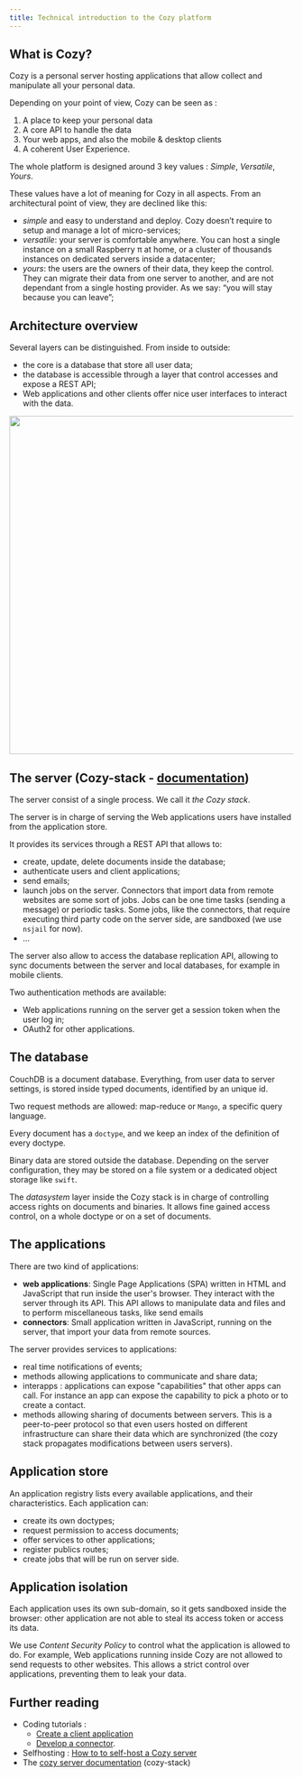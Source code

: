 ```yaml
---
title: Technical introduction to the Cozy platform
---
```


## What is Cozy?

Cozy is a personal server hosting applications that allow collect and manipulate all your personal data.

Depending on your point of view, Cozy can be seen as :

1. A place to keep your personal data
2. A core API to handle the data
3. Your web apps, and also the mobile & desktop clients
4. A coherent User Experience.

The whole platform is designed around 3 key values : _Simple_, _Versatile_, _Yours_.

These values have a lot of meaning for Cozy in all aspects. From an architectural point of view, they are declined like this:

- _simple_ and easy to understand and deploy. Cozy doesn’t require to setup and manage a lot of micro-services;
- _versatile_: your server is comfortable anywhere. You can host a single instance on a small Raspberry π at home, or a cluster of thousands instances on dedicated servers inside a datacenter;
- _yours_: the users are the owners of their data, they keep the control. They can migrate their data from one server to another, and are not dependant from a single hosting provider. As we say: “you will stay because you can leave”;

## Architecture overview

Several layers can be distinguished. From inside to outside:

- the core is a database that store all user data;
- the database is accessible through a layer that control accesses and expose a REST API;
- Web applications and other clients offer nice user interfaces to interact with the data.

<img src="../../img/dev/cozy_archi.png" width="600">

## The server (Cozy-stack - [documentation](https://docs.cozy.io/en/cozy-stack/))

The server consist of a single process. We call it _the Cozy stack_.

The server is in charge of serving the Web applications users have installed from the application store.

It provides its services through a REST API that allows to:

- create, update, delete documents inside the database;
- authenticate users and client applications;
- send emails;
- launch jobs on the server. Connectors that import data from remote websites are some sort of jobs. Jobs can be one time tasks (sending a message) or periodic tasks. Some jobs, like the connectors, that require executing third party code on the server side, are sandboxed (we use `nsjail` for now).
- …

The server also allow to access the database replication API, allowing to sync documents between the server and local databases, for example in mobile clients.

Two authentication methods are available:

- Web applications running on the server get a session token when the user log in;
- OAuth2 for other applications.

## The database

CouchDB is a document database. Everything, from user data to server settings, is stored inside typed documents, identified by an unique id.

Two request methods are allowed: map-reduce or `Mango`, a specific query language.

Every document has a `doctype`, and we keep an index of the definition of every doctype.

Binary data are stored outside the database. Depending on the server configuration, they may be stored on a file system or a dedicated object storage like `swift`.

The _datasystem_ layer inside the Cozy stack is in charge of controlling access rights on documents and binaries. It allows fine gained access control, on a whole doctype or on a set of documents.

## The applications

There are two kind of applications:

- **web applications**: Single Page Applications (SPA) written in HTML and JavaScript that run inside the user's browser. They interact with the server through its API. This API allows to manipulate data and files and to perform miscellaneous tasks, like send emails
- **connectors**: Small application written in JavaScript, running on the server, that import your data from remote sources.

The server provides services to applications:

- real time notifications of events;
- methods allowing applications to communicate and share data;
- interapps : applications can expose "capabilities" that other apps can call. For instance an app can expose the capability to pick a photo or to create a contact.
- methods allowing sharing of documents between servers. This is a peer-to-peer protocol so that even users hosted on different infrastructure can share their data which are synchronized (the cozy stack propagates modifications between users servers).

## Application store

An application registry lists every available applications, and their characteristics. Each application can:

- create its own doctypes;
- request permission to access documents;
- offer services to other applications;
- register publics routes;
- create jobs that will be run on server side.

## Application isolation

Each application uses its own sub-domain, so it gets sandboxed inside the browser: other application are not able to steal its access token or access its data.

We use _Content Security Policy_ to control what the application is allowed to do. For example, Web applications running inside Cozy are not allowed to send requests to other websites. This allows a strict control over applications, preventing them to leak your data.

## Further reading

- Coding tutorials :
  - [Create a client application](../tutorials/app.md)
  - [Develop a connector](../tutorials/konnector/index.md).
- Selfhosting : [How to to self-host a Cozy server](../tutorials/selfhosting)
- The [cozy server documentation](https://docs.cozy.io/en/cozy-stack/) (cozy-stack)
